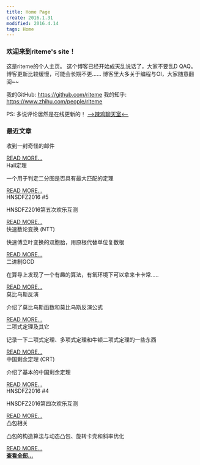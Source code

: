 ```yaml
---
title: Home Page
create: 2016.1.31
modified: 2016.4.14
tags: Home
---
```


### 欢迎来到riteme's site！
这是riteme的个人主页。
这个博客已经开始成天乱说话了，大家不要乱D QAQ。
博客更新比较缓慢，可能会长期不更......
博客里大多关于编程与OI，大家随意翻阅~~

我的GitHub: <https://github.com/riteme>
我的知乎: <https://www.zhihu.com/people/riteme>

PS: 多说评论居然是在线更新的！
[-->辣鸡聊天室<--](./blog/chat.html)

### 最近文章
<div class="card"><div class="card-content"><span class="card-title">收到一封奇怪的邮件</span><p></p></div><div class="card-action"><a href="./blog/2016-10-30/strange-email.html">READ MORE...</a></div></div><div class="card"><div class="card-content"><span class="card-title">Hall定理</span><p>一个用于判定二分图是否具有最大匹配的定理</p></div><div class="card-action"><a href="./blog/2016-9-19/hall-theorem.html">READ MORE...</a></div></div><div class="card"><div class="card-content"><span class="card-title">HNSDFZ2016 #5</span><p>HNSDFZ2016第五次欢乐互测</p></div><div class="card-action"><a href="./blog/2016-8-28/hnsdfz-5.html">READ MORE...</a></div></div><div class="card"><div class="card-content"><span class="card-title">快速数论变换 (NTT)</span><p>快速傅立叶变换的双胞胎，用原根代替单位复数根</p></div><div class="card-action"><a href="./blog/2016-8-22/ntt.html">READ MORE...</a></div></div><div class="card"><div class="card-content"><span class="card-title">二进制GCD</span><p>在算导上发现了一个有趣的算法，有氧环境下可以拿来卡卡常.....</p></div><div class="card-action"><a href="./blog/2016-8-19/binary-gcd.html">READ MORE...</a></div></div><div class="card"><div class="card-content"><span class="card-title">莫比乌斯反演</span><p>介绍了莫比乌斯函数和莫比乌斯反演公式</p></div><div class="card-action"><a href="./blog/2016-8-18/mobius.html">READ MORE...</a></div></div><div class="card"><div class="card-content"><span class="card-title">二项式定理及其它</span><p>记录一下二项式定理、多项式定理和牛顿二项式定理的一些东西</p></div><div class="card-action"><a href="./blog/2016-8-18/binomial.html">READ MORE...</a></div></div><div class="card"><div class="card-content"><span class="card-title">中国剩余定理 (CRT)</span><p>介绍了基本的中国剩余定理</p></div><div class="card-action"><a href="./blog/2016-8-17/crt.html">READ MORE...</a></div></div><div class="card"><div class="card-content"><span class="card-title">HNSDFZ2016 #4</span><p>HNSDFZ2016第四次欢乐互测</p></div><div class="card-action"><a href="./blog/2016-8-15/hnsdfz-4.html">READ MORE...</a></div></div><div class="card"><div class="card-content"><span class="card-title">凸包相关</span><p>凸包的构造算法与动态凸包、旋转卡壳和斜率优化</p></div><div class="card-action"><a href="./blog/2016-8-11/convex-hull.html">READ MORE...</a></div></div><a href="./posts.html" class="waves-effect waves-light btn" style="width: 100%"><strong>查看全部...</strong></a>
